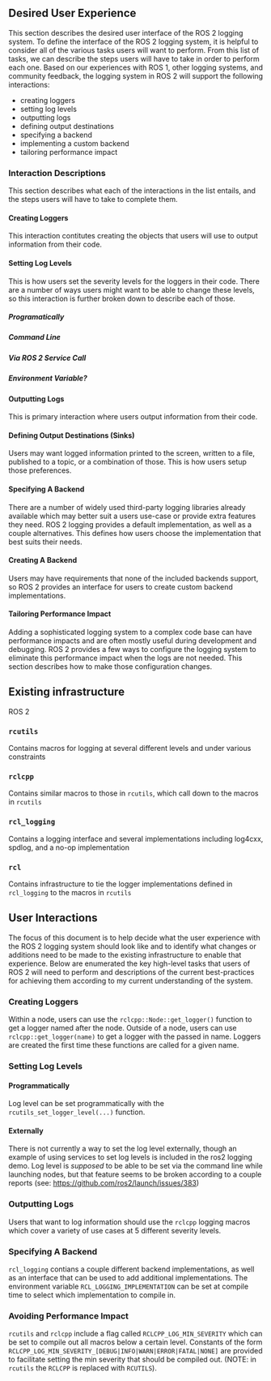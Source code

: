 ## Desired User Experience
This section describes the desired user interface of the ROS 2 logging system.
To define the interface of the ROS 2 logging system, it is helpful to consider all of the various tasks users will want to perform.
From this list of tasks, we can describe the steps users will have to take in order to perform each one.
Based on our experiences with ROS 1, other logging systems, and community feedback, the logging system in ROS 2 will support the following interactions:
- creating loggers
- setting log levels
- outputting logs
- defining output destinations
- specifying a backend
- implementing a custom backend
- tailoring performance impact
### Interaction Descriptions
This section describes what each of the interactions in the list entails, and the steps users will have to take to complete them.
#### Creating Loggers
This interaction contitutes creating the objects that users will use to output information from their code.
#### Setting Log Levels
This is how users set the severity levels for the loggers in their code.
There are a number of ways users might want to be able to change these levels, so this interaction is further broken down to describe each of those.
##### Programatically
##### Command Line
##### Via ROS 2 Service Call
##### Environment Variable?
#### Outputting Logs
This is primary interaction where users output information from their code.
#### Defining Output Destinations (Sinks)
Users may want logged information printed to the screen, written to a file, published to a topic, or a combination of those. This is how users setup those preferences.
#### Specifying A Backend
There are a number of widely used third-party logging libraries already available which may better suit a users use-case or provide extra features they need.
ROS 2 logging provides a default implementation, as well as a couple alternatives.
This defines how users choose the implementation that best suits their needs.
#### Creating A Backend
Users may have requirements that none of the included backends support, so ROS 2 provides an interface for users to create custom backend implementations.
#### Tailoring Performance Impact
Adding a sophisticated logging system to a complex code base can have performance impacts and are often mostly useful during development and debugging.
ROS 2 provides a few ways to configure the logging system to eliminate this performance impact when the logs are not needed.
This section describes how to make those configuration changes.



## Existing infrastructure
ROS 2
### `rcutils`
Contains macros for logging at several different levels and under various constraints
### `rclcpp`
Contains similar macros to those in `rcutils`, which call down to the macros in `rcutils`
### `rcl_logging`
Contains a logging interface and several implementations including log4cxx, spdlog, and a no-op implementation
### `rcl`
Contains infrastructure to tie the logger implementations defined in `rcl_logging` to the macros in `rcutils`



## User Interactions
The focus of this document is to help decide what the user experience with the ROS 2 logging system should look like and to identify what changes or additions need to be made to the existing infrastructure to enable that experience.
Below are enumerated the key high-level tasks that users of ROS 2 will need to perform and descriptions of the current best-practices for achieving them according to my current understanding of the system.

### Creating Loggers
Within a node, users can use the `rclcpp::Node::get_logger()` function to get a logger named after the node.
Outside of a node, users can use `rclcpp::get_logger(name)` to get a logger with the passed in name.
Loggers are created the first time these functions are called for a given name.
### Setting Log Levels
#### Programmatically
Log level can be set programmatically with the `rcutils_set_logger_level(...)` function.
#### Externally
There is not currently a way to set the log level externally, though an example of using services to set log levels is included in the ros2 logging demo.
Log level is *supposed* to be able to be set via the command line while launching nodes, but that feature seems to be broken according to a couple reports (see: https://github.com/ros2/launch/issues/383)
### Outputting Logs
Users that want to log information should use the `rclcpp` logging macros which cover a variety of use cases at 5 different severity levels.
### Specifying A Backend
`rcl_logging` contians a couple different backend implementations, as well as an interface that can be used to add additional implementations. The environment variable `RCL_LOGGING_IMPLEMENTATION` can be set at compile time to select which implementation to compile in.
### Avoiding Performance Impact
`rcutils` and `rclcpp` include a flag called `RCLCPP_LOG_MIN_SEVERITY` which can be set to compile out all macros below a certain level. Constants of the form `RCLCPP_LOG_MIN_SEVERITY_[DEBUG|INFO|WARN|ERROR|FATAL|NONE]` are provided to facilitate setting the min severity that should be compiled out. (NOTE: in `rcutils` the `RCLCPP` is replaced with `RCUTILS`).


